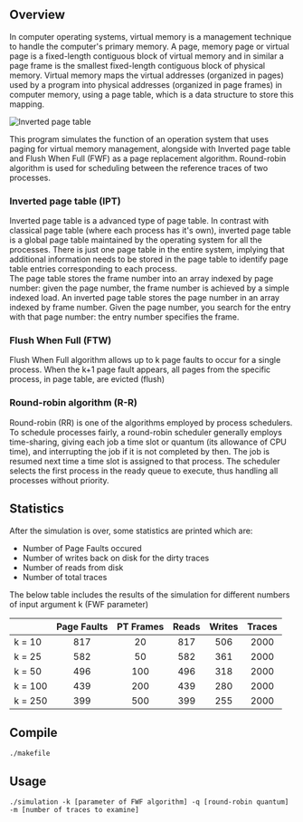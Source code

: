 
## Overview

In computer operating systems, virtual memory is a management technique to handle the computer's primary memory. A page, memory page or virtual page is a fixed-length contiguous block of virtual memory and in similar a page frame is the smallest fixed-length contiguous block of physical memory. Virtual memory maps the virtual addresses (organized in pages) used by a program into physical addresses (organized in page frames) in computer memory, using a page table, which is a data structure to store this mapping.


![Inverted page table](https://github.com/chanioxaris/VirtualMemory-PageTables/blob/master/img/IPT.png)

This program simulates the function of an operation system that uses paging for virtual memory management, alongside with Inverted page table and Flush When Full (FWF) as a page replacement algorithm. Round-robin algorithm is used for scheduling between the reference traces of two processes.

### Inverted page table (IPT)

Inverted page table is a advanced type of page table. In contrast with classical page table (where each process has it's own), inverted page table is a global page table maintained by the operating system for all the processes. There is just one page table in the entire system, implying that additional information needs to be stored in the page table to identify page table entries corresponding to each process. 
<br />
The page table stores the frame number into an array indexed by page number: given the page number, the frame number is achieved by a simple indexed load. An inverted page table stores the page number in an array indexed by frame number. Given the page number, you search for the entry with that page number: the entry number specifies the frame.


### Flush When Full (FTW)

Flush When Full algorithm allows up to k page faults to occur for a single process. When the k+1 page fault appears, all pages from the specific process, in page table, are evicted (flush)


### Round-robin algorithm (R-R)
Round-robin (RR) is one of the algorithms employed by process schedulers. To schedule processes fairly, a round-robin scheduler generally employs time-sharing, giving each job a time slot or quantum (its allowance of CPU time), and interrupting the job if it is not completed by then. The job is resumed next time a time slot is assigned to that process. The scheduler selects the first process in the ready queue to execute, thus handling all processes without priority.


## Statistics

After the simulation is over, some statistics are printed which are: 
- Number of Page Faults occured 
- Number of writes back on disk for the dirty traces 
- Number of reads from disk
- Number of total traces 

The below table includes the results of the simulation for different numbers of input argument k (FWF parameter)

|         | Page Faults | PT Frames  | Reads | Writes | Traces | 
| :------ | :---------: | :--------: | :---: | :----: | :----: |
| k = 10  |     817     |     20     |  817  |   506  |  2000  |
| k = 25  |     582     |     50     |  582  |   361  |  2000  |  
| k = 50  |     496     |     100    |  496  |   318  |  2000  |  
| k = 100 |     439     |     200    |  439  |   280  |  2000  |  
| k = 250 |     399     |     500    |  399  |   255  |  2000  |  



## Compile

`./makefile`

## Usage

`./simulation -k [parameter of FWF algorithm] -q [round-robin quantum] -m [number of traces to examine]`

